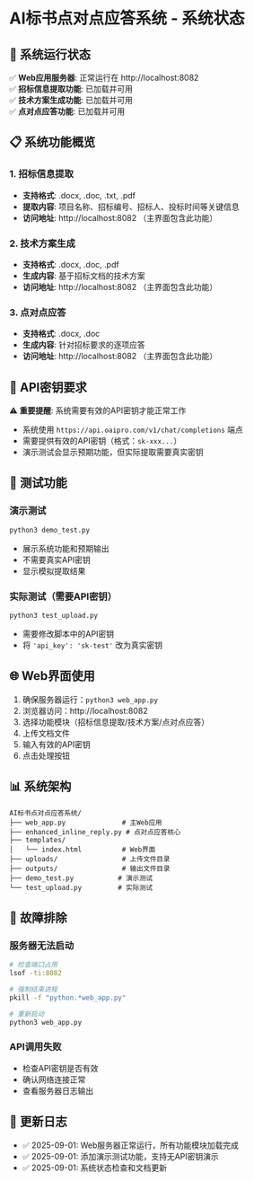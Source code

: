 # AI标书点对点应答系统 - 系统状态

## 🚀 系统运行状态

✅ **Web应用服务器**: 正常运行在 http://localhost:8082  
✅ **招标信息提取功能**: 已加载并可用  
✅ **技术方案生成功能**: 已加载并可用  
✅ **点对点应答功能**: 已加载并可用  

## 📋 系统功能概览

### 1. 招标信息提取
- **支持格式**: .docx, .doc, .txt, .pdf
- **提取内容**: 项目名称、招标编号、招标人、投标时间等关键信息
- **访问地址**: http://localhost:8082 （主界面包含此功能）

### 2. 技术方案生成
- **支持格式**: .docx, .doc, .pdf
- **生成内容**: 基于招标文档的技术方案
- **访问地址**: http://localhost:8082 （主界面包含此功能）

### 3. 点对点应答
- **支持格式**: .docx, .doc
- **生成内容**: 针对招标要求的逐项应答
- **访问地址**: http://localhost:8082 （主界面包含此功能）

## 🔑 API密钥要求

⚠️ **重要提醒**: 系统需要有效的API密钥才能正常工作

- 系统使用 `https://api.oaipro.com/v1/chat/completions` 端点
- 需要提供有效的API密钥（格式：`sk-xxx...`）
- 演示测试会显示预期功能，但实际提取需要真实密钥

## 🧪 测试功能

### 演示测试
```bash
python3 demo_test.py
```
- 展示系统功能和预期输出
- 不需要真实API密钥
- 显示模拟提取结果

### 实际测试（需要API密钥）
```bash
python3 test_upload.py
```
- 需要修改脚本中的API密钥
- 将 `'api_key': 'sk-test'` 改为真实密钥

## 🌐 Web界面使用

1. 确保服务器运行：`python3 web_app.py`
2. 浏览器访问：http://localhost:8082
3. 选择功能模块（招标信息提取/技术方案/点对点应答）
4. 上传文档文件
5. 输入有效的API密钥
6. 点击处理按钮

## 📊 系统架构

```
AI标书点对点应答系统/
├── web_app.py              # 主Web应用
├── enhanced_inline_reply.py # 点对点应答核心
├── templates/
│   └── index.html          # Web界面
├── uploads/                # 上传文件目录
├── outputs/                # 输出文件目录
├── demo_test.py           # 演示测试
└── test_upload.py         # 实际测试
```

## 🔧 故障排除

### 服务器无法启动
```bash
# 检查端口占用
lsof -ti:8082

# 强制结束进程
pkill -f "python.*web_app.py"

# 重新启动
python3 web_app.py
```

### API调用失败
- 检查API密钥是否有效
- 确认网络连接正常
- 查看服务器日志输出

## 📝 更新日志

- ✅ 2025-09-01: Web服务器正常运行，所有功能模块加载完成
- ✅ 2025-09-01: 添加演示测试功能，支持无API密钥演示
- ✅ 2025-09-01: 系统状态检查和文档更新